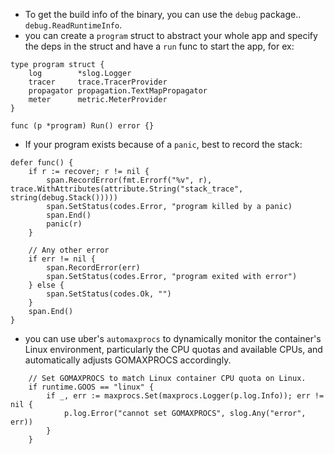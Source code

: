 
- To get the build info of the binary, you can use the `debug` package.. `debug.ReadRuntimeInfo`.
- you can create a `program` struct to abstract your whole app and specify the deps in the struct and have a `run` func to start the app, for ex: 
```
type program struct {
	log        *slog.Logger
	tracer     trace.TracerProvider
	propagator propagation.TextMapPropagator
	meter      metric.MeterProvider
}

func (p *program) Run() error {}
```

- If your program exists because of a `panic`, best to record the stack:
```
defer func() {
	if r := recover; r != nil {
		span.RecordError(fmt.Errorf("%v", r), trace.WithAttributes(attribute.String("stack_trace", string(debug.Stack()))))
		span.SetStatus(codes.Error, "program killed by a panic)
		span.End()
		panic(r)
	}

	// Any other error
	if err != nil {
		span.RecordError(err)	
		span.SetStatus(codes.Error, "program exited with error")
	} else {
		span.SetStatus(codes.Ok, "")	
	}
	span.End()
}
```

- you can use uber's `automaxprocs` to  dynamically monitor the container's Linux environment, particularly the CPU quotas and available CPUs, and automatically adjusts GOMAXPROCS accordingly. 
```
	// Set GOMAXPROCS to match Linux container CPU quota on Linux.
	if runtime.GOOS == "linux" {
		if _, err := maxprocs.Set(maxprocs.Logger(p.log.Info)); err != nil {
			p.log.Error("cannot set GOMAXPROCS", slog.Any("error", err))
		}
	}
```